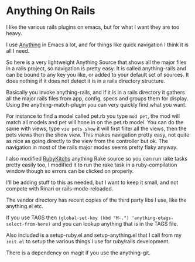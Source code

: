 Anything On Rails
==========

I like the various rails plugins on emacs, but for what I want they
are too heavy.

I use [Anything](http://www.emacswiki.org/emacs/Anything) in Emacs a
lot, and for things like quick navigation I think it is all I need.

So here is a very lightweight Anything Source that shows all the major
files in a rails project, so navigation is pretty easy. It is called
anything-rails and can be bound to any key you like, or added to
your default set of sources. It does nothing if it does not detect it
is in a rails directory structure.

Basically you invoke anything-rails, and if it is in a rails
directory it gathers all the major rails files from app, config, specs
and groups them for display. Using the anything-match-plugin you can
very quickly find what you want.

For instance to find a model called pet.rb you type `mod pet`, the mod will
match all models and pet will hone in on the pet.rb model. You can do
the same with views, type `vie pets show` it will first filter all the
views, then the pets views then the show view. This makes navigation
pretty easy, not quite as nice as going directly to the view from the
controller but ok. The navigation in most of the rails major modes
seems pretty flaky anyway.

I also modified [RubyKitchs](http://www.emacswiki.org/emacs/rubikitch)
anything Rake source so you can run rake tasks pretty easily too, I
modified it to run the rake task in a ruby-compilation window though
so errors can be clicked on properly.

I'll be adding stuff to this as needed, but I want to keep it small,
and not compete with Rinari or rails-mode-reloaded.

The vendor directory has recent copies of the third party libs I use,
like the anything.el etc.

If you use TAGS then 
`(global-set-key (kbd "M-.") 'anything-etags-select-from-here)` and you can lookup anything that is
in the TAGS file.

Also included is a setup-ruby.el and setup-anything.el that I call from my
`init.el` to setup the various things I use for ruby/rails development.

There is a dependency on magit if you use the anything-git.
